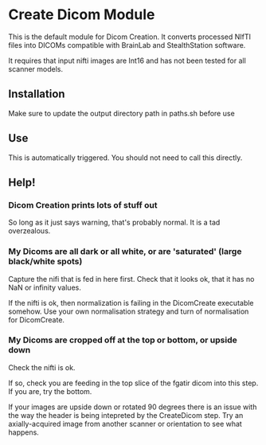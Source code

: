 # Create Dicom Module

This is the default module for Dicom Creation. It converts processed NIfTI files into DICOMs compatible with BrainLab and StealthStation software.

It requires that input nifti images are Int16 and has not been tested for all scanner models.

## Installation

Make sure to update the output directory path in paths.sh before use 

## Use 

This is automatically triggered. You should not need to call this directly.

## Help!

### Dicom Creation prints lots of stuff out

So long as it just says warning, that's probably normal. It is a tad overzealous.

### My Dicoms are all dark or all white, or are 'saturated' (large black/white spots)

Capture the nifi that is fed in here first. Check that it looks ok, that it has no NaN or infinity values.

If the nifti is ok, then normalization is failing in the DicomCreate executable somehow. Use your own normalisation strategy and turn of normalisation for DicomCreate.

### My Dicoms are cropped off at the top or bottom, or upside down

Check the nifti is ok.

If so, check you are feeding in the top slice of the fgatir dicom into this step. If you are, try the bottom.

If your images are upside down or rotated 90 degrees there is an issue with the way the header is being intepreted by the CreateDicom step. Try an axially-acquired image from another scanner or orientation to see what happens.